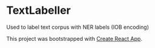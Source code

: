 # TextLabeller

Used to label text corpus with NER labels (IOB encoding)

This project was bootstrapped with [Create React App](https://github.com/facebook/create-react-app).
